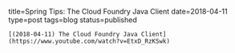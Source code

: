 
title=Spring Tips: The Cloud Foundry Java Client
date=2018-04-11
type=post
tags=blog
status=published
~~~~~~
[(2018-04-11) The Cloud Foundry Java Client](https://www.youtube.com/watch?v=EtxD_RzKSwk) 
            